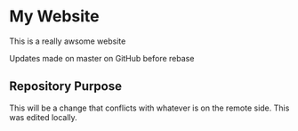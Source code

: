 # My Website

This is a really awsome website

Updates made on master on GitHub before rebase

## Repository Purpose

This will be a change that conflicts
with whatever is on the remote side.
This was edited locally.